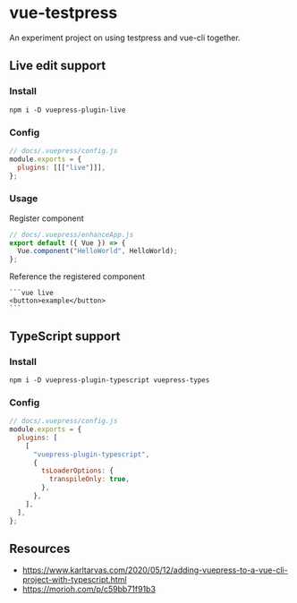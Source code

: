 # vue-testpress

An experiment project on using testpress and vue-cli together.

## Live edit support

### Install

```
npm i -D vuepress-plugin-live
```

### Config

```js
// docs/.vuepress/config.js
module.exports = {
  plugins: [[["live"]]],
};
```

### Usage

Register component

```js
// docs/.vuepress/enhanceApp.js
export default ({ Vue }) => {
  Vue.component("HelloWorld", HelloWorld);
};
```

Reference the registered component

````
```vue live
<button>example</button>
```
````

## TypeScript support

### Install

```
npm i -D vuepress-plugin-typescript vuepress-types
```

### Config

```js
// docs/.vuepress/config.js
module.exports = {
  plugins: [
    [
      "vuepress-plugin-typescript",
      {
        tsLoaderOptions: {
          transpileOnly: true,
        },
      },
    ],
  ],
};
```

## Resources

- https://www.karltarvas.com/2020/05/12/adding-vuepress-to-a-vue-cli-project-with-typescript.html
- https://morioh.com/p/c59bb71f91b3

